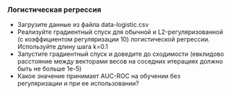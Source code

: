 ### Логистическая регрессия

- Загрузите данные из файла data-logistic.csv  
- Реализуйте градиентный спуск для обычной и L2-регуляризованной (с коэффициентом регуляризации 10) логистической регрессии. Используйте длину шага k=0.1  
- Запустите градиентный спуск и доведите до сходимости (евклидово расстояние между векторами весов на соседних итерациях должно быть не больше 1e-5)  
- Какое значение принимает AUC-ROC на обучении без регуляризации и при ее использовании?  
